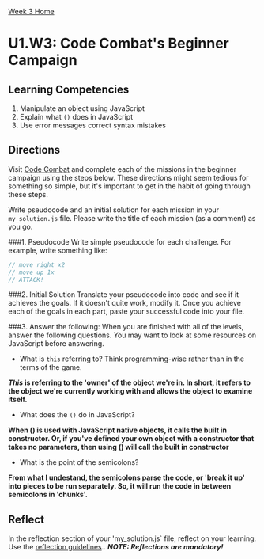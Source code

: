 [Week 3 Home](../)

# U1.W3: Code Combat's Beginner Campaign


## Learning Competencies
1. Manipulate an object using JavaScript
2. Explain what `()` does in JavaScript
3. Use error messages correct syntax mistakes


## Directions
Visit [Code Combat](http://codecombat.com/play) and complete each of the missions in the beginner campaign using the steps below. These directions might seem tedious for something so simple, but it's important to get in the habit of going through these steps.  


Write pseudocode and an initial solution for each mission in your `my_solution.js` file. Please write the title of each mission (as a comment) as you go. 
 
###1. Pseudocode 
Write simple pseudocode for each challenge. For example, write something like:

```javascript
// move right x2
// move up 1x
// ATTACK!
```  

###2. Initial Solution
Translate your pseudocode into code and see if it achieves the goals. If it doesn't quite work, modify it. Once you achieve each of the goals in each part, paste your successful code into your file. 

###3. Answer the following:
When you are finished with all of the levels, answer the following questions. You may want to look at some resources on JavaScript before answering.
  - What is `this` referring to? Think programming-wise rather than in the terms of the game. 
  
  ***This* is referring to the 'owner' of the object we're in. In short, it refers to the object we're currently working with and allows the object to examine itself.** 
  
  - What does the `()` do in JavaScript?
  
  **When () is used with JavaScript native objects, it calls the built in constructor. Or, if you've defined your own object with a constructor that takes no parameters, then using () will call the built in constructor**
  
  - What is the point of the semicolons?
  
  **From what I undestand, the semicolons parse the code, or 'break it up' into pieces to be run separately. So, it will run the code in between semicolons in 'chunks'.**

## Reflect
In the reflection section of your 'my_solution.js` file, reflect on your learning. Use the [reflection guidelines](../reflection_guidelines.md).. ***NOTE: Reflections are mandatory!***





